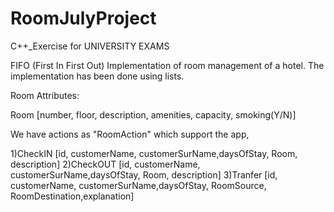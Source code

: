 # RoomJulyProject
C++_Exercise for UNIVERSITY EXAMS


FIFO (First In First Out) Implementation of room management of a hotel. The implementation has been done using lists.

Room Attributes:

Room [number, floor, description, amenities, capacity, smoking(Y/N)]

We have actions as "RoomAction" which support the app, 

1)CheckIN [id, customerName, customerSurName,daysOfStay, Room, description] 
2)CheckOUT [id, customerName, customerSurName,daysOfStay, Room, description]
3)Tranfer [id, customerName, customerSurName,daysOfStay, RoomSource, RoomDestination,explanation]

